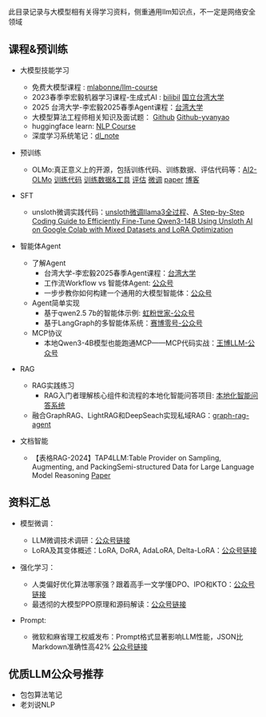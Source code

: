 此目录记录与大模型相有关得学习资料，侧重通用llm知识点，不一定是网络安全领域

## 课程&预训练
- 大模型技能学习
  - 免费大模型课程 : [mlabonne/llm-course](https://github.com/mlabonne/llm-course)
  - 2023春季李宏毅机器学习课程-生成式AI : [bilibil](https://www.bilibili.com/video/BV1NX4y1r7nP/?spm_id_from=333.999.0.0) [国立台湾大学](https://speech.ee.ntu.edu.tw/~hylee/index.php)
  - 2025 台湾大学-李宏毅2025春季Agent课程：[台湾大学](https://speech.ee.ntu.edu.tw/~hylee/ml/2025-spring.php)
  - 大模型算法工程师相关知识及面试题： [Github](https://github.com/wdndev/llm_interview_note/tree/main) [Github-yvanyao](https://yycsu.github.io/)
  - huggingface learn: [NLP Course](https://huggingface.co/learn)
  - 深度学习系统笔记：[dl_note](https://github.com/HarleysZhang/dl_note/tree/main)
- 预训练
  - OLMo:真正意义上的开源，包括训练代码、训练数据、评估代码等：[AI2-OLMo](https://mp.weixin.qq.com/s/uB6jxCWDTJhtFsh9Bc_DYQ) [训练代码](https://github.com/allenai/OLMo) [训练数据&工具](https://github.com/allenai/dolma) [评估](https://github.com/allenai/OLMo-Eval) [微调](https://github.com/allenai/open-instruct) [paper](https://arxiv.org/abs/2402.00838) [博客](https://blog.allenai.org/olmo-open-language-model-87ccfc95f580)

- SFT
  - unsloth微调实践代码：[unsloth微调llama3全过程](https://www.cnblogs.com/shanren/p/18251730)、[A Step-by-Step Coding Guide to Efficiently Fine-Tune Qwen3-14B Using Unsloth AI on Google Colab with Mixed Datasets and LoRA Optimization](https://www.marktechpost.com/2025/05/20/a-step-by-step-coding-guide-to-efficiently-fine-tune-qwen3-14b-using-unsloth-ai-on-google-colab-with-mixed-datasets-and-lora-optimization/)

- 智能体Agent
  - 了解Agent
    - 台湾大学-李宏毅2025春季Agent课程：[台湾大学](https://speech.ee.ntu.edu.tw/~hylee/ml/2025-spring.php)
    - 工作流Workflow vs 智能体Agent: [公众号](https://mp.weixin.qq.com/s/--oOMlbeqE98kE_yjksGmw?color_scheme=light)
    - 一步步教你如何构建一个通用的大模型智能体：[公众号](https://mp.weixin.qq.com/s/fjVu-sDaOwz3yj3F_YiU9Q?color_scheme=light)  
  - Agent简单实现
    - 基于qwen2.5 7b的智能体示例: [虹粉世家-公众号](https://mp.weixin.qq.com/s/jaG_RhoyEafufmaD7W0Y1g?color_scheme=light)
    - 基于LangGraph的多智能体系统：[赛博零号-公众号](https://mp.weixin.qq.com/s/SDnaHu3_HYPHMU12Wb3naw?color_scheme=light)
  - MCP协议
    - 本地Qwen3-4B模型也能跑通MCP——MCP代码实战：[王博LLM-公众号](https://mp.weixin.qq.com/s/8rizKj9BZwIylEZ2Gt2_MQ?color_scheme=light)
- RAG
  - RAG实践练习
    - RAG入门者理解核心组件和流程的本地化智能问答项目: [ 本地化智能问答系统](https://github.com/weiwill88/Local_Pdf_Chat_RAG/tree/main)
  - 融合GraphRAG、LightRAG和DeepSeach实现私域RAG：[graph-rag-agent](https://github.com/1517005260/graph-rag-agent)
- 文档智能
    - 【表格RAG-2024】TAP4LLM:Table Provider on Sampling, Augmenting, and PackingSemi-structured Data for Large Language Model Reasoning [Paper](https://arxiv.org/pdf/2312.09039)

## 资料汇总
- 模型微调：
  - LLM微调技术调研：[公众号链接](https://mp.weixin.qq.com/s/Z0o6sMeHKaKevKJOdDE1sA)
  - LoRA及其变体概述：LoRA, DoRA, AdaLoRA, Delta-LoRA：[公众号链接](https://mp.weixin.qq.com/s/-_JqRklaRI9bD_6QQGKrjg)
- 强化学习：
  - 人类偏好优化算法哪家强？跟着高手一文学懂DPO、IPO和KTO：[公众号链接](https://mp.weixin.qq.com/s/BcWqUN7SSi8q4Tsr7bFmTQ)
  - 最透彻的大模型PPO原理和源码解读：[公众号链接](https://mp.weixin.qq.com/s/F70l-22guVeTukupqQmiFg)

- Prompt:
  - 微软和麻省理工权威发布：Prompt格式显著影响LLM性能，JSON比Markdown准确性高42% [公众号链接](https://mp.weixin.qq.com/s/Do3v_pX8IEaAe7EA1o7ycg)  
  

## 优质LLM公众号推荐
- 包包算法笔记
- 老刘说NLP
